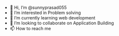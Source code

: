 - 👋 Hi, I’m @sunnyprasad055
- 👀 I’m interested in Problem solving
- 🌱 I’m currently learning web development
- 💞️ I’m looking to collaborate on Application Building
- 📫 How to reach me  

<!---
sunnyprasad055/sunnyprasad055 is a ✨ special ✨ repository because its `README.md` (this file) appears on your GitHub profile.
You can click the Preview link to take a look at your changes.
--->
